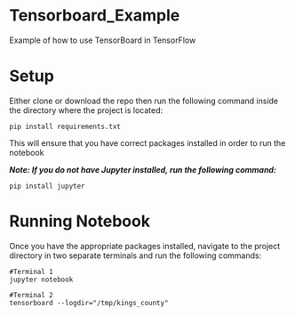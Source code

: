 # Tensorboard_Example

Example of how to use TensorBoard in TensorFlow 

# Setup

Either clone or download the repo then run the following command inside the directory where the project is located:

```
pip install requirements.txt
```

This will ensure that you have correct packages installed in order to run the notebook

***Note: If you do not have Jupyter installed, run the following command:***

```
pip install jupyter
````

# Running Notebook 

Once you have the appropriate packages installed, navigate to the project directory in two separate terminals and run the following commands:

```
#Terminal 1
jupyter notebook

#Terminal 2 
tensorboard --logdir="/tmp/kings_county"
```
